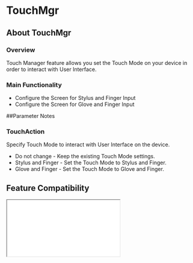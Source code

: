# TouchMgr

## About TouchMgr

### Overview

Touch Manager feature allows you set the Touch Mode on your device in order to interact with User Interface.

### Main Functionality

* Configure the Screen for Stylus and Finger Input
* Configure the Screen for Glove and Finger Input

##Parameter Notes
### TouchAction
Specify Touch Mode to interact with User Interface on the device.

* Do not change - Keep the existing Touch Mode settings.
* Stylus and Finger - Set the Touch Mode to Stylus and Finger.
* Glove and Finger - Set the Touch Mode to Glove and Finger.

## Feature Compatibility

<iframe src="compare.html#mx=4.3&csp=TouchMgr&os=JB&embed=true"></iframe> 
